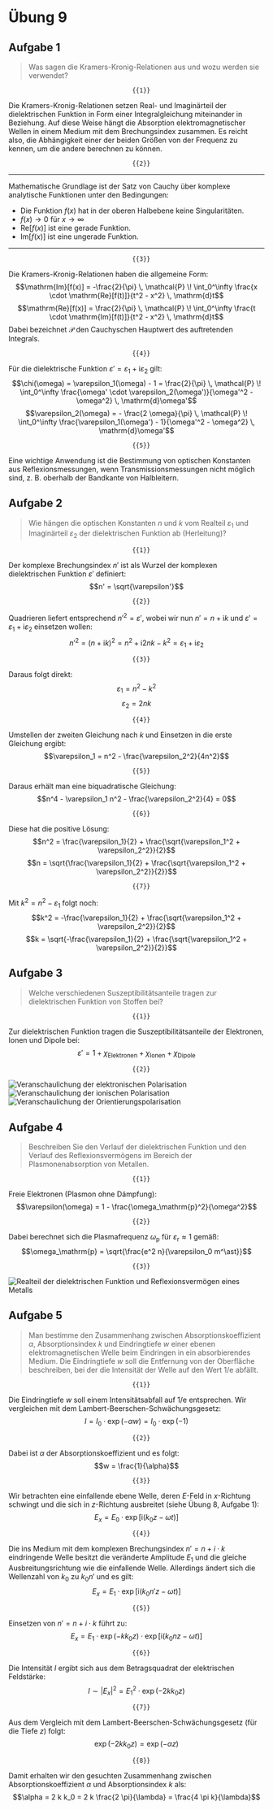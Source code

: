 <!--
author:   Hartmut Stöcker
email:    hartmut.stoecker@physik.tu-freiberg.de
version:  0.0.1
language: de
narrator: Deutsch Female
comment:  Struktur der Materie 2 - Übung 09

@style
.lia-toc__bottom {
    display: none;
}
@end

import: https://raw.githubusercontent.com/liaTemplates/KekuleJS/master/README.md
import: https://github.com/liascript/CodeRunner
import: https://raw.githubusercontent.com/LiaTemplates/Pyodide/master/README.md
-->


# Übung 9


## Aufgabe 1

> Was sagen die Kramers-Kronig-Relationen aus und wozu werden sie verwendet?

                                      {{1}}
Die Kramers-Kronig-Relationen setzen Real- und Imaginärteil der dielektrischen Funktion in Form einer Integralgleichung miteinander in Beziehung. Auf diese Weise hängt die Absorption elektromagnetischer Wellen in einem Medium mit dem Brechungsindex zusammen. Es reicht also, die Abhängigkeit einer der beiden Größen von der Frequenz zu kennen, um die andere berechnen zu können.

                                      {{2}}
************************************
Mathematische Grundlage ist der Satz von Cauchy über komplexe analytische Funktionen unter den Bedingungen: 

- Die Funktion $f(x)$ hat in der oberen Halbebene keine Singularitäten.
- $f(x) \rightarrow 0$ für $x \rightarrow \infty$
- $\mathrm{Re}[f(x)]$ ist eine gerade Funktion.
- $\mathrm{Im}[f(x)]$ ist eine ungerade Funktion.
************************************

                                      {{3}}
Die Kramers-Kronig-Relationen haben die allgemeine Form:
$$\mathrm{Im}[f(x)] = -\frac{2}{\pi} \, \mathcal{P} \! \int_0^\infty \frac{x \cdot \mathrm{Re}[f(t)]}{t^2 - x^2} \, \mathrm{d}t$$
$$\mathrm{Re}[f(x)] = \frac{2}{\pi} \, \mathcal{P} \! \int_0^\infty \frac{t \cdot \mathrm{Im}[f(t)]}{t^2 - x^2} \, \mathrm{d}t$$
Dabei bezeichnet $\mathcal{P}$ den Cauchyschen Hauptwert des auftretenden Integrals.

                                      {{4}}
Für die dielektrische Funktion $\varepsilon' = \varepsilon_1 + \mathrm{i} \varepsilon_2$ gilt:
$$\chi(\omega) = \varepsilon_1(\omega) - 1 = \frac{2}{\pi} \, \mathcal{P} \! \int_0^\infty \frac{\omega' \cdot \varepsilon_2(\omega')}{\omega'^2 - \omega^2} \, \mathrm{d}\omega'$$
$$\varepsilon_2(\omega) = - \frac{2 \omega}{\pi} \, \mathcal{P} \! \int_0^\infty \frac{\varepsilon_1(\omega') - 1}{\omega'^2 - \omega^2} \, \mathrm{d}\omega'$$

                                      {{5}}
Eine wichtige Anwendung ist die Bestimmung von optischen Konstanten aus Reflexionsmessungen, wenn Transmissionsmessungen nicht möglich sind, z. B. oberhalb der Bandkante von Halbleitern.


## Aufgabe 2 

> Wie hängen die optischen Konstanten $n$ und $k$ vom Realteil $\varepsilon_1$ und Imaginärteil $\varepsilon_2$ der dielektrischen Funktion ab (Herleitung)?

                                      {{1}}
Der komplexe Brechungsindex $n'$ ist als Wurzel der komplexen dielektrischen Funktion $\varepsilon'$ definiert:
$$n' = \sqrt{\varepsilon'}$$

                                      {{2}}
Quadrieren liefert entsprechend $n'^2 = \varepsilon'$, wobei wir nun $n' = n + \mathrm{i}k$ und $\varepsilon' = \varepsilon_1 + \mathrm{i} \varepsilon_2$ einsetzen wollen:
$$n'^2 = (n + \mathrm{i}k)^2 = n^2 + \mathrm{i}2nk - k^2 = \varepsilon_1 + \mathrm{i} \varepsilon_2$$

                                      {{3}}
Daraus folgt direkt:
$$\varepsilon_1 = n^2 - k^2$$
$$\varepsilon_2 = 2nk$$

                                      {{4}}
Umstellen der zweiten Gleichung nach $k$ und Einsetzen in die erste Gleichung ergibt:
$$\varepsilon_1 = n^2 - \frac{\varepsilon_2^2}{4n^2}$$

                                      {{5}}
Daraus erhält man eine biquadratische Gleichung:
$$n^4 - \varepsilon_1 n^2 - \frac{\varepsilon_2^2}{4} = 0$$

                                      {{6}}
Diese hat die positive Lösung:
$$n^2 = \frac{\varepsilon_1}{2} + \frac{\sqrt{\varepsilon_1^2 + \varepsilon_2^2}}{2}$$
$$n = \sqrt{\frac{\varepsilon_1}{2} + \frac{\sqrt{\varepsilon_1^2 + \varepsilon_2^2}}{2}}$$

                                      {{7}}
Mit $k^2 = n^2 - \varepsilon_1$ folgt noch:
$$k^2 = -\frac{\varepsilon_1}{2} + \frac{\sqrt{\varepsilon_1^2 + \varepsilon_2^2}}{2}$$
$$k = \sqrt{-\frac{\varepsilon_1}{2} + \frac{\sqrt{\varepsilon_1^2 + \varepsilon_2^2}}{2}}$$



## Aufgabe 3

> Welche verschiedenen Suszeptibilitätsanteile tragen zur dielektrischen Funktion von Stoffen bei?

                                      {{1}}
Zur dielektrischen Funktion tragen die Suszeptibilitätsanteile der Elektronen, Ionen und Dipole bei:
$$\varepsilon' = 1 + \chi_\mathrm{Elektronen} + \chi_\mathrm{Ionen} + \chi_\mathrm{Dipole}$$

                                      {{2}}
![Veranschaulichung der elektronischen Polarisation](Bilder/Polarisation_elektronisch.png "Die Polarisation in einem dielektrischen Festkörper beruht einerseits darauf, dass die Elektronwolken der Gitteratome in einem angelegten elektrischen Feld gegenüber den positiven Atomkernen eine Auslenkung aus ihrer Gleichgewichtslage erfahren und dadurch elektrische Dipole entstehen. Die daraus resultierende Polarisation nennen wir auch **elektronische Polarisation**. *Quelle: Rudolf Gross und Achim Marx, Vorlesungsskript Festkörperphysik, 2008*")
![Veranschaulichung der ionischen Polarisation](Bilder/Polarisation_ionisch.png "Andererseits werden in Ionenkristallen in einem angelegten elektrischen Feld die positiven und negativen Ionen relativ zueinander verschoben. Die daraus resultierende Polarisation nennen wir **ionische Polarisation**. Sowohl für elektronische als auch ionische Polarisation ist mit der Auslenkung eine Rückstellkraft verbunden, die zu einer charakteristischen Eigenfrequenz führt. *Quelle: Rudolf Gross und Achim Marx, Vorlesungsskript Festkörperphysik, 2008*")
![Veranschaulichung der Orientierungspolarisation](Bilder/Polarisation_Dipole.png "Paraelektrische Substanzen enthalten bereits ohne anliegendes elektrisches Feld permanente elektrische Dipole, die durch das äußere Feld nur noch ausgerichtet werden. Wir sprechen hier von einer **Orientierungspolarisation**, die mit abnehmender Temperatur und zunehmender elektrischer Feldstärke zunimmt. Eine Orientierungspolarisation lässt sich nur für Festkörper beobachten, die aus asymmetrischen Molekülen aufgebaut sind. *Quelle: Rudolf Gross und Achim Marx, Vorlesungsskript Festkörperphysik, 2008*")


## Aufgabe 4

> Beschreiben Sie den Verlauf der dielektrischen Funktion und den Verlauf des Reflexionsvermögens im Bereich der Plasmonenabsorption von Metallen.

                                      {{1}}
Freie Elektronen (Plasmon ohne Dämpfung):
$$\varepsilon(\omega) = 1 - \frac{\omega_\mathrm{p}^2}{\omega^2}$$

                                      {{2}}
Dabei berechnet sich die Plasmafrequenz $\omega_\mathrm{p}$ für  $\varepsilon_\mathrm{r} \approx 1$ gemäß:
$$\omega_\mathrm{p} = \sqrt{\frac{e^2 n}{\varepsilon_0 m^\ast}}$$

                                      {{3}}
![Realteil der dielektrischen Funktion und Reflexionsvermögen eines Metalls](Bilder/Reflexion_Metall.png "Realteil der dielektrischen Funktion und Reflexionsvermögen eines Metalls. *Quelle: Rudolf Gross und Achim Marx, Vorlesungsskript Festkörperphysik, 2008*")<!-- style = "width: 450px;" -->


## Aufgabe 5

> Man bestimme den Zusammenhang zwischen Absorptionskoeffizient $\alpha$, Absorptionsindex $k$ und Eindringtiefe $w$ einer ebenen elektromagnetischen Welle beim Eindringen in ein absorbierendes Medium. Die Eindringtiefe $w$ soll die Entfernung von der Oberfläche beschreiben, bei der die Intensität der Welle auf den Wert $\mathrm{1/e}$ abfällt.

                                      {{1}}
Die Eindringtiefe $w$ soll einem Intensitätsabfall auf $\mathrm{1/e}$ entsprechen. Wir vergleichen mit dem Lambert-Beerschen-Schwächungsgesetz:
$$I = I_0 \cdot \exp(-\alpha w) = I_0 \cdot \exp(-1)$$

                                      {{2}}
Dabei ist $\alpha$ der Absorptionskoeffizient und es folgt: 
$$w = \frac{1}{\alpha}$$

                                      {{3}}
Wir betrachten eine einfallende ebene Welle, deren $E$-Feld in $x$-Richtung schwingt und die sich in $z$-Richtung ausbreitet (siehe Übung 8, Aufgabe 1):
$$E_x = E_0 \cdot \exp [\mathrm{i} (k_0 z - \omega t)]$$

                                      {{4}}
Die ins Medium mit dem komplexen Brechungsindex $n' = n + i \cdot k$ eindringende Welle besitzt die veränderte Amplitude $E_1$ und die gleiche Ausbreitungsrichtung wie die einfallende Welle. Allerdings ändert sich die Wellenzahl von $k_0$ zu $k_0 n'$ und es gilt:
$$E_x = E_1 \cdot \exp [\mathrm{i} (k_0 n' z - \omega t)]$$

                                      {{5}}
Einsetzen von $n' = n + i \cdot k$ führt zu:
$$E_x = E_1 \cdot \exp (-k k_0 z) \cdot \exp [\mathrm{i} (k_0 n z - \omega t)]$$

                                      {{6}}
Die Intensität $I$ ergibt sich aus dem Betragsquadrat der elektrischen Feldstärke:
$$I \sim |E_x|^2 = E_1^2 \cdot \exp (-2 k k_0 z)$$

                                      {{7}}
Aus dem Vergleich mit dem Lambert-Beerschen-Schwächungsgesetz (für die Tiefe $z$) folgt:
$$\exp (-2 k k_0 z) = \exp(-\alpha z)$$

                                      {{8}}
Damit erhalten wir den gesuchten Zusammenhang zwischen Absorptionskoeffizient $\alpha$ und Absorptionsindex $k$ als:
$$\alpha = 2 k k_0 = 2 k \frac{2 \pi}{\lambda} = \frac{4 \pi k}{\lambda}$$

